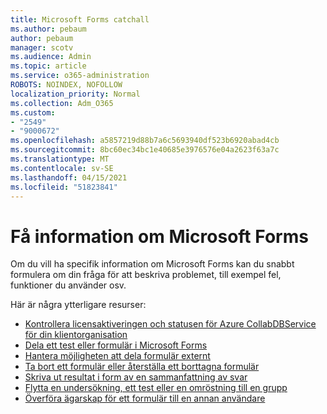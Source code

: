 ```yaml
---
title: Microsoft Forms catchall
ms.author: pebaum
author: pebaum
manager: scotv
ms.audience: Admin
ms.topic: article
ms.service: o365-administration
ROBOTS: NOINDEX, NOFOLLOW
localization_priority: Normal
ms.collection: Adm_O365
ms.custom:
- "2549"
- "9000672"
ms.openlocfilehash: a5857219d88b7a6c5693940df523b6920abad4cb
ms.sourcegitcommit: 8bc60ec34bc1e40685e3976576e04a2623f63a7c
ms.translationtype: MT
ms.contentlocale: sv-SE
ms.lasthandoff: 04/15/2021
ms.locfileid: "51823841"
---
```

# <a name="get-information-about-microsoft-forms"></a>Få information om Microsoft Forms

Om du vill ha specifik information om Microsoft Forms kan du snabbt formulera om din fråga för att beskriva problemet, till exempel fel, funktioner du använder osv. 

Här är några ytterligare resurser:

- [Kontrollera licensaktiveringen och statusen för Azure CollabDBService för din klientorganisation](https://support.office.com/article/Turn-off-or-turn-on-Microsoft-Forms-8dcbf3ab-f2d6-459a-b8be-8d9892132a43)
- [Dela ett test eller formulär i Microsoft Forms](https://support.office.com/article/Share-a-form-to-collaborate-d5bb5cf0-8401-4c15-bb8c-8e108cd7e69b)
- [Hantera möjligheten att dela formulär externt](https://support.office.com/article/set-up-microsoft-forms-cc52287a-4550-464d-9a1b-457bf9df2240?#PickTab=Configure)
- [Ta bort ett formulär eller återställa ett borttagna formulär](https://support.office.com/article/Delete-a-form-2207e468-ce1b-4c4a-a256-caf631d87af0)
- [Skriva ut resultat i form av en sammanfattning av svar](https://support.office.com/article/Print-a-form-22100b98-ba3c-41c1-9513-f76caca664fc)
- [Flytta en undersökning, ett test eller en omröstning till en grupp](https://support.office.com/article/Transfer-ownership-of-a-form-921a6361-a4e5-44ea-bce9-c4ed63aa54b4)
- [Överföra ägarskap för ett formulär till en annan användare](https://support.office.com/article/Transfer-ownership-of-a-form-921a6361-a4e5-44ea-bce9-c4ed63aa54b4)